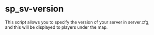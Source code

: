 # sp_sv-version
This script allows you to specify the version of your server in server.cfg, and this will be displayed to players under the map.
